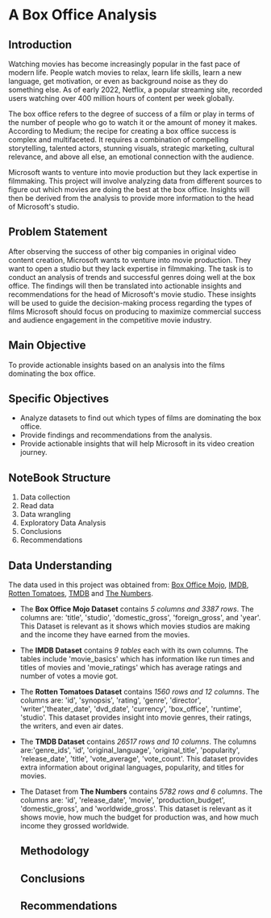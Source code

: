 # A Box Office Analysis
## Introduction
Watching movies has become increasingly popular in the fast pace of modern life. People watch movies to relax, learn life skills, learn a new language, get motivation, or even as background noise as they do something else. 
As of early 2022, Netflix, a popular streaming site, recorded  users watching over 400 million hours of content per week globally.

The box office refers to the degree of success of a film or play in terms of the number of people who go to watch it or the amount of money it makes. 
According to Medium; the recipe for creating a box office success is complex and multifaceted. It requires a combination of compelling storytelling, talented actors, stunning visuals, strategic marketing, cultural relevance, and above all else, an emotional connection with the audience.


Microsoft wants to venture into movie production but they lack expertise in filmmaking.
This project will involve analyzing data from different sources to figure out which movies are doing the best at the box office. Insights will then be derived from the analysis to provide more information to the head of Microsoft's studio.

## Problem Statement
After observing the success of other big companies in original video content creation, Microsoft wants to venture into movie production. They want to open a studio but they lack expertise in filmmaking. The task is to conduct an analysis of trends and successful genres doing well at the box office. The findings will then be translated into actionable insights and recommendations for the head of Microsoft's movie studio. These insights will be used to guide the decision-making process regarding the types of films Microsoft should focus on producing to maximize commercial success and audience engagement in the competitive movie industry.

## Main Objective
To provide actionable insights based on an analysis into the films dominating the box office.

## Specific Objectives
- Analyze datasets to find out which types of films are dominating the box office.
- Provide findings and recommendations from the analysis.
- Provide actionable insights that will help Microsoft in its video creation journey.

## NoteBook Structure
1. Data collection
2. Read data
3. Data wrangling
4. Exploratory Data Analysis
5. Conclusions 
6. Recommendations

## Data Understanding
The data used in this project was obtained from: [Box Office Mojo](https://www.boxofficemojo.com/),  [IMDB](https://www.imdb.com/),  [Rotten Tomatoes](https://www.rottentomatoes.com/), [TMDB](https://www.themoviedb.org/) and  [The Numbers](https://www.the-numbers.com/).

- The **Box Office Mojo Dataset** contains *5 columns and 3387 rows*. The columns are: 'title', 'studio', 'domestic_gross', 'foreign_gross', and 'year'. This Dataset is relevant as it shows which movies studios are making and the income they have earned from the movies.
- The **IMDB Dataset** contains *9 tables* each with its own columns. The tables include 'movie_basics' which has information like run times and titles of movies and 'movie_ratings' which has average ratings and number of votes a movie got.
- The **Rotten Tomatoes Dataset** contains *1560 rows and 12 columns*. The columns are: 'id', 'synopsis', 'rating', 'genre', 'director', 'writer','theater_date', 'dvd_date', 'currency', 'box_office', 'runtime', 'studio'. This dataset provides insight into movie genres, their ratings, the writers, and even air dates.
- The **TMDB Dataset** contains *26517 rows and 10 columns*. The columns are:'genre_ids', 'id', 'original_language', 'original_title', 'popularity', 'release_date', 'title', 'vote_average', 'vote_count'. This dataset provides extra information about original languages, popularity, and titles for movies.
- The Dataset from **The Numbers** contains *5782 rows and 6 columns*. The columns are: 'id', 'release_date', 'movie', 'production_budget', 'domestic_gross', and 'worldwide_gross'. This dataset is relevant as it shows movie, how much the budget for production was, and how much income they grossed worldwide.

  ## Methodology

  ## Conclusions

  ## Recommendations
